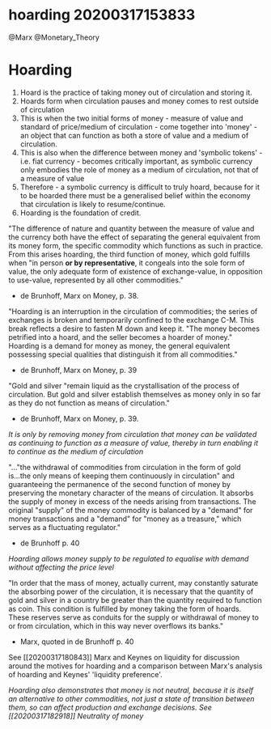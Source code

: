 hoarding 20200317153833
=======================
@Marx
@Monetary_Theory


# Hoarding

1. Hoard is the practice of taking money out of circulation and storing it.
2. Hoards form when circulation pauses and money comes to rest outside of circulation
3. This is when the two initial forms of money - measure of value and standard of price/medium of circulation - come together into 'money' - an object that can function as both a store of value and a medium of circulation.
4. This is also when the difference between money and 'symbolic tokens' - i.e. fiat currency - becomes critically important, as symbolic currency only embodies the role of money as a medium of circulation, not that of a measure of value 
5. Therefore - a symbolic currency is difficult to truly hoard, because for it to be hoarded there must be a generalised belief within the economy that circulation is likely to resume/continue.
6. Hoarding is the foundation of credit.


"The difference of nature and quantity between the measure of value and the currency both have the effect of separating the general equivalent from its money form, the specific commodity which functions as such in practice. From this arises hoarding, the third function of money, which gold fulfills when "in person **or by representative**, it congeals into the sole form of value, the only adequate form of existence of exchange-value, in opposition to use-value, represented by all other commodities."
- de Brunhoff, Marx on Money, p. 38.

"Hoarding is an interruption in the circulation of commodities; the series of exchanges is broken and temporarily confined to the exchange C-M. This break reflects a desire to fasten M down and keep it. "The money becomes petrified into a hoard, and the seller becomes a hoarder of money." Hoarding is a demand for money as money, the general equivalent possessing special qualities that distinguish it from all commodities."
- de Brunhoff, Marx on Money, p. 39

"Gold and silver "remain liquid as the crystallisation of the process of circulation. But gold and silver establish themselves as money only in so far as they do not function as means of circulation."
- de Brunhoff, Marx on Money, p. 39.

*It is only by removing money from circulation that money can be validated as continuing to function as a measure of value, thereby in turn enabling it to continue as the medium of circulation*

"..."the withdrawal of commodities from circulation in the form of gold is...the only means of keeping them continuously in circulation" and guaranteeing the permanence of the second function of money by preserving the monetary character of the means of circulation. It absorbs the supply of money in excess of the needs arising from transactions. The original "supply" of the money commodity is balanced by a "demand" for money transactions and a "demand" for "money as a treasure," which serves as a fluctuating regulator."

- de Brunhoff p. 40

*Hoarding allows money supply to be regulated to equalise with demand without affecting the price level*

"In order that the mass of money, actually current, may constantly saturate the absorbing power of the circulation, it is necessary that the quantity of gold and silver in a country be greater than the quantity required to function as coin. This condition is fulfilled by money taking the form of hoards. These reserves serve as conduits for the supply or withdrawal of money to or from circulation, which in this way never overflows its banks."

- Marx, quoted in de Brunhoff p. 40

See [[20200317180843]] Marx and Keynes on liquidity for discussion around the motives for hoarding and a comparison between Marx's analysis of hoarding and Keynes' 'liquidity preference'.

*Hoarding also demonstrates that money is not neutral, because it is itself an alternative to other commodities, not just a state of transition between them, so can affect production and exchange decisions. See [[20200317182918]] Neutrality of money*